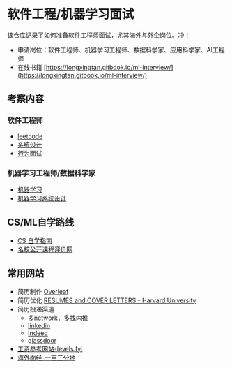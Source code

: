 # 软件工程/机器学习面试

该仓库记录了如何准备软件工程师面试，尤其海外与外企岗位。冲！

- 申请岗位：软件工程师、机器学习工程师、数据科学家、应用科学家、AI工程师
- 在线书籍 [https://longxingtan.gitbook.io/ml-interview/](https://longxingtan.gitbook.io/ml-interview/)

## 考察内容

### 软件工程师

- [leetcode](./01_leetcode/README.md)
- [系统设计](./03_system/README.md)
- [行为面试](./04_bq/README.md)

### 机器学习工程师/数据科学家

- [机器学习](./02_ml/README.md)
- [机器学习系统设计](./03_system/03_ml)


## CS/ML自学路线

- [CS 自学指南](https://github.com/PKUFlyingPig/cs-self-learning)
- [名校公开课程评价网](https://github.com/conanhujinming/comments-for-awesome-courses)

## 常用网站

- 简历制作 [Overleaf](https://www.overleaf.com)
- 简历优化 [RESUMES and COVER LETTERS - Harvard University](https://hwpi.harvard.edu/files/ocs/files/hes-resume-cover-letter-guide.pdf)
- 简历投递渠道
  - 多network，多找内推
  - [linkedin](https://www.linkedin.com/) 
  - [Indeed](https://indeed.com/)
  - [glassdoor](https://www.glassdoor.com/)
- [工资参考网站-levels.fyi](https://www.levels.fyi/)
- [海外面经-一亩三分地](https://www.1point3acres.com/bbs/forum-145-1.html)

